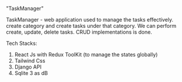 "TaskManager" 

TaskManager - web application used to manage the tasks effectively. create category and create tasks under that category. We can perform create, update, delete tasks. CRUD implementations is done.


Tech Stacks:
  1. React Js with Redux ToolKit (to manage the states globally)
  2. Tailwind Css
  3. Django API
  4. Sqlite 3 as dB
